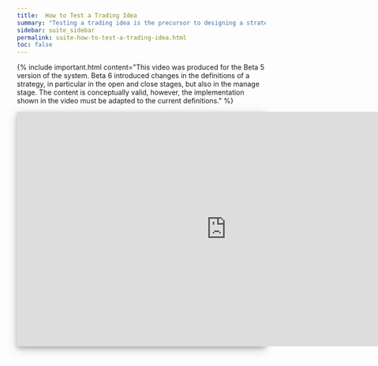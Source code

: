 ```yaml
---
title:  How to Test a Trading Idea
summary: "Testing a trading idea is the precursor to designing a strategy. This tutorial is the first step in your education about using Superalgos to design, test and automate your own trading system."
sidebar: suite_sidebar
permalink: suite-how-to-test-a-trading-idea.html
toc: false
---
```


{% include important.html content="This video was produced for the Beta 5 version of the system. Beta 6 introduced changes in the definitions of a strategy, in particular in the open and close stages, but also in the manage stage. The content is conceptually valid, however, the implementation shown in the video must be adapted to the current definitions." %}

<div style="background-color: white; box-shadow: 0 4px 8px 0 rgba(0, 0, 0, 0.2), 0 6px 20px 0 rgba(0, 0, 0, 0.19); margin-bottom: 35px; max-width: 850px; max-height: 476px;">
<iframe width="848" height="476" src="https://www.youtube.com/embed/heKAa3qEGdc" frameborder="0" allow="accelerometer; autoplay; encrypted-media; gyroscope; picture-in-picture" allowfullscreen></iframe>
</div>

